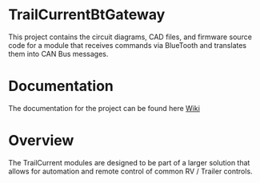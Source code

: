 # TrailCurrentBtGateway
This project contains the circuit diagrams, CAD files, and firmware source code for a module that receives commands via BlueTooth and translates them into CAN Bus messages.

# Documentation
The documentation for the project can be found here [Wiki](https://github.com/davidrfloydii/TrailCurrentBtGateway/wiki)

# Overview
The TrailCurrent modules are designed to be part of a larger solution that allows for automation and remote control of common RV / Trailer controls.